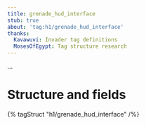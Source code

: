 ```yaml
---
title: grenade_hud_interface
stub: true
about: 'tag:h1/grenade_hud_interface'
thanks:
  Kavawuvi: Invader tag definitions
  MosesOfEgypt: Tag structure research
---
```

...

# Structure and fields

{% tagStruct "h1/grenade_hud_interface" /%}
